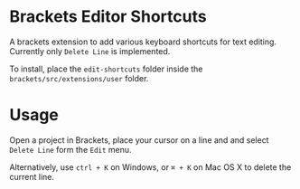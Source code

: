 Brackets Editor Shortcuts
=================

A brackets extension to add various keyboard shortcuts for text editing. Currently only ```Delete Line``` is implemented.

To install, place the ```edit-shortcuts``` folder inside the ```brackets/src/extensions/user``` folder.

Usage
=====

Open a project in Brackets, place your cursor on a line and and select ```Delete Line``` form the ```Edit``` menu.

Alternatively, use `ctrl + K` on Windows, or `⌘ + K` on Mac OS X to delete the current line.
